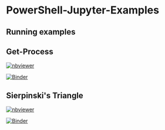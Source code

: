 # PowerShell-Jupyter-Examples

## Running examples

## Get-Process

[![nbviewer](https://raw.githubusercontent.com/jupyter/design/master/logos/Badges/nbviewer_badge.svg?sanitize=true)](https://nbviewer.jupyter.org/github/TravisEz13/PowerShell-Jupyter-Examples/blob/master/Get-Process.ipynb)

[![Binder](https://mybinder.org/badge_logo.svg)](https://mybinder.org/v2/gh/TravisEz13/PowerShell-Jupyter-Examples/master?filepath=Get-Process.ipynb)

## Sierpinski's Triangle

[![nbviewer](https://raw.githubusercontent.com/jupyter/design/master/logos/Badges/nbviewer_badge.svg?sanitize=true)](https://nbviewer.jupyter.org/github/TravisEz13/PowerShell-Jupyter-Examples/blob/master/sierpinski.ipynb)

[![Binder](https://mybinder.org/badge_logo.svg)](https://mybinder.org/v2/gh/TravisEz13/PowerShell-Jupyter-Examples/master?filepath=sierpinski.ipynb)

<!-- 
[![Binder](https://mybinder.org/badge_logo.svg)](https://mybinder.org/v2/gh/travisez13/powershell-jupyter-examples/master?urlpath=lab)
--!>
